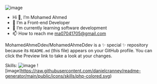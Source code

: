 
![image](https://user-images.githubusercontent.com/92859355/198895807-58e0f12f-f410-43e9-a666-9e26bd7e1728.png)




- Hi 👋, I’m Mohamed Ahmed
- 👀 I’m a Front-end Developer
- 🌱 I’m currently learning software development
- 📫 How to reach me  ma07041705@gmail.com 


MohamedAhmeDdev/MohamedAhmeDdev is a ✨ special ✨ repository because its `README.md` (this file) appears on your GitHub profile.
You can click the Preview link to take a look at your changes.

  Skills:
![image](https://raw.githubusercontent.com/danielcranney/readme-generator/main/public/icons/skills/javascript-colored.svg)
![image]https://raw.githubusercontent.com/danielcranney/readme-generator/main/public/icons/skills/php-colored.svg)


